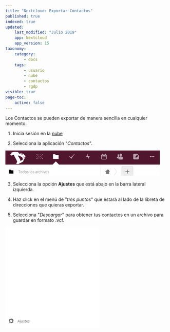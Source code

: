 ```yaml
---
title: "Nextcloud: Exportar Contactos"
published: true
indexed: true
updated:
    last_modified: "Julio 2019"		
    app: Nextcloud
    app_version: 15
taxonomy:
    category:
        - docs
    tags:
        - usuario
        - nube
        - contactos
        - rgdp
visible: true
page-toc:
    active: false
---
```


Los Contactos se pueden exportar de manera sencilla en cualquier momento.

1. Inicia sesión en la [nube](https://cloud.disroot.org)

2. Selecciona la aplicación "*Contactos*".

![](es/select_app.gif)

3. Selecciona la opción **Ajustes** que está abajo en la barra lateral izquierda.

4. Haz click en el menú de "*tres puntos*" que estará al lado de la libreta de direcciones que quieras exportar.

5. Selecciona "*Descargar*" para obtener tus contactos en un archivo para guardar en formato .vcf.

![](es/export_data.gif)
